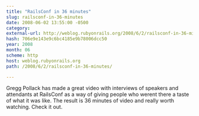 ```yaml
---
title: "RailsConf in 36 minutes"
slug: railsconf-in-36-minutes
date: 2008-06-02 13:55:00 -0500
category: 
external-url: http://weblog.rubyonrails.org/2008/6/2/railsconf-in-36-minutes/
hash: 706e9e143e9c6bc4185e9b78006dcc50
year: 2008
month: 06
scheme: http
host: weblog.rubyonrails.org
path: /2008/6/2/railsconf-in-36-minutes/

---
```


Gregg Pollack has made a great video with interviews of speakers and attendants at RailsConf as a way of giving people who werent there a taste of what it was like. The result is 36 minutes of video and really worth watching. Check it out.

